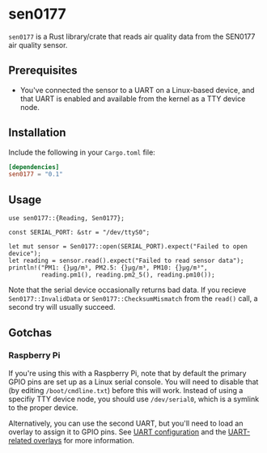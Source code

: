 # sen0177

`sen0177` is a Rust library/crate that reads air quality data from the
SEN0177 air quality sensor.

## Prerequisites

* You've connected the sensor to a UART on a Linux-based device, and
  that UART is enabled and available from the kernel as a TTY device
  node.

## Installation

Include the following in your `Cargo.toml` file:

```toml
[dependencies]
sen0177 = "0.1"
```

## Usage

```rust,no_run
use sen0177::{Reading, Sen0177};

const SERIAL_PORT: &str = "/dev/ttyS0";

let mut sensor = Sen0177::open(SERIAL_PORT).expect("Failed to open device");
let reading = sensor.read().expect("Failed to read sensor data");
println!("PM1: {}µg/m³, PM2.5: {}µg/m³, PM10: {}µg/m³",
         reading.pm1(), reading.pm2_5(), reading.pm10());
```

Note that the serial device occasionally returns bad data.  If you
recieve `Sen0177::InvalidData` or `Sen0177::ChecksumMismatch` from the
`read()` call, a second try will usually succeed.

## Gotchas

### Raspberry Pi

If you're using this with a Raspberry Pi, note that by default the
primary GPIO pins are set up as a Linux serial console.  You will need
to disable that (by editing `/boot/cmdline.txt`) before this will work.
Instead of using a specifiy TTY device node, you should use
`/dev/serial0`, which is a symlink to the proper device.

Alternatively, you can use the second UART, but you'll need to load an
overlay to assign it to GPIO pins.  See [UART
configuration](https://www.raspberrypi.org/documentation/configuration/uart.md)
and the [UART-related
overlays](https://www.raspberrypi.org/documentation/configuration/uart.md)
for more information.

